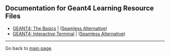 ## Documentation for Geant4 Learning Resource Files

- [GEANT4: The Basics](/bookdev/Beginning) | ([Seamless Alternative](/alt/bookdev/basics.html))
- [GEANT4: Interactive Terminal](/bookdev/interactiveTerminal) | ([Seamless Alternative](/alt/bookdev/interactiveTerminal.html))

---
Go back to [main page](https://araujoarthur.github.io/geant4-learning-resources/).
